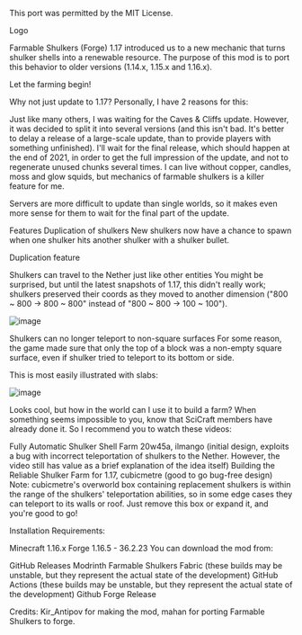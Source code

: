 This port was permitted by the MIT License.

Logo

Farmable Shulkers (Forge)
1.17 introduced us to a new mechanic that turns shulker shells into a renewable resource. The purpose of this mod is to port this behavior to older versions (1.14.x, 1.15.x and 1.16.x).

Let the farming begin!

Why not just update to 1.17?
Personally, I have 2 reasons for this:

Just like many others, I was waiting for the Caves & Cliffs update. However, it was decided to split it into several versions (and this isn't bad. It's better to delay a release of a large-scale update, than to provide players with something unfinished). I'll wait for the final release, which should happen at the end of 2021, in order to get the full impression of the update, and not to regenerate unused chunks several times. I can live without copper, candles, moss and glow squids, but mechanics of farmable shulkers is a killer feature for me.

Servers are more difficult to update than single worlds, so it makes even more sense for them to wait for the final part of the update.

Features
Duplication of shulkers
New shulkers now have a chance to spawn when one shulker hits another shulker with a shulker bullet.

Duplication feature

Shulkers can travel to the Nether just like other entities
You might be surprised, but until the latest snapshots of 1.17, this didn't really work; shulkers preserved their coords as they moved to another dimension ("800 ~ 800 -> 800 ~ 800" instead of "800 ~ 800 -> 100 ~ 100").

![image](https://raw.githubusercontent.com/Kir-Antipov/farmable-shulkers/1.14.x/stable/media/nether.gif)

Shulkers can no longer teleport to non-square surfaces
For some reason, the game made sure that only the top of a block was a non-empty square surface, even if shulker tried to teleport to its bottom or side.

This is most easily illustrated with slabs:

![image](https://raw.githubusercontent.com/Kir-Antipov/farmable-shulkers/1.14.x/stable/media/slabs.png)

Looks cool, but how in the world can I use it to build a farm?
When something seems impossible to you, know that SciCraft members have already done it. So I recommend you to watch these videos:

Fully Automatic Shulker Shell Farm 20w45a, ilmango (initial design, exploits a bug with incorrect teleportation of shulkers to the Nether. However, the video still has value as a brief explanation of the idea itself)
Building the Reliable Shulker Farm for 1.17, cubicmetre (good to go bug-free design)
Note: cubicmetre's overworld box containing replacement shulkers is within the range of the shulkers' teleportation abilities, so in some edge cases they can teleport to its walls or roof. Just remove this box or expand it, and you're good to go!

Installation
Requirements:

Minecraft 1.16.x
Forge 1.16.5 - 36.2.23
You can download the mod from:

GitHub Releases
Modrinth
Farmable Shulkers Fabric (these builds may be unstable, but they represent the actual state of the development)
GitHub Actions (these builds may be unstable, but they represent the actual state of the development)
Github Forge Release
 

Credits: Kir_Antipov for making the mod, mahan for porting Farmable Shulkers to forge.
